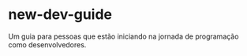 # new-dev-guide
Um guia para pessoas que estão iniciando na jornada de programação como desenvolvedores.
